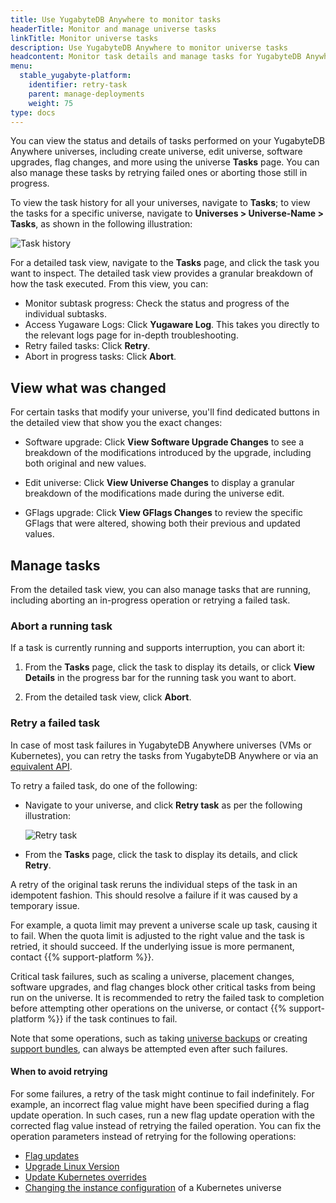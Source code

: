 ```yaml
---
title: Use YugabyteDB Anywhere to monitor tasks
headerTitle: Monitor and manage universe tasks
linkTitle: Monitor universe tasks
description: Use YugabyteDB Anywhere to monitor universe tasks
headcontent: Monitor task details and manage tasks for YugabyteDB Anywhere universes
menu:
  stable_yugabyte-platform:
    identifier: retry-task
    parent: manage-deployments
    weight: 75
type: docs
---
```


You can view the status and details of tasks performed on your YugabyteDB Anywhere universes, including create universe, edit universe, software upgrades, flag changes, and more using the universe **Tasks** page. You can also manage these tasks by retrying failed ones or aborting those still in progress.

To view the task history for all your universes, navigate to **Tasks**; to view the tasks for a specific universe, navigate to **Universes > Universe-Name > Tasks**, as shown in the following illustration:

![Task history](/images/yp/task-history.png)

For a detailed task view, navigate to the **Tasks** page, and click the task you want to inspect. The detailed task view provides a granular breakdown of how the task executed. From this view, you can:

- Monitor subtask progress: Check the status and progress of the individual subtasks.
- Access Yugaware Logs: Click **Yugaware Log**. This takes you directly to the relevant logs page for in-depth troubleshooting.
- Retry failed tasks: Click **Retry**.
- Abort in progress tasks: Click **Abort**.

## View what was changed

For certain tasks that modify your universe, you'll find dedicated buttons in the detailed view that show you the exact changes:

- Software upgrade: Click **View Software Upgrade Changes** to see a breakdown of the modifications introduced by the upgrade, including both original and new values.

- Edit universe: Click **View Universe Changes** to display a granular breakdown of the modifications made during the universe edit.

- GFlags upgrade: Click **View GFlags Changes** to review the specific GFlags that were altered, showing both their previous and updated values.

## Manage tasks

From the detailed task view, you can also manage tasks that are running, including aborting an in-progress operation or retrying a failed task.

### Abort a running task

If a task is currently running and supports interruption, you can abort it:

1. From the **Tasks** page, click the task to display its details, or click **View Details** in the progress bar for the running task you want to abort.

1. From the detailed task view, click **Abort**.

### Retry a failed task

In case of most task failures in YugabyteDB Anywhere universes (VMs or Kubernetes), you can retry the tasks from YugabyteDB Anywhere or via an [equivalent API](https://api-docs.yugabyte.com/docs/yugabyte-platform/68aaf7829e04f-retry-a-universe-task).

To retry a failed task, do one of the following:

- Navigate to your universe, and click **Retry task** as per the following illustration:

    ![Retry task](/images/yp/retry-task1.png)

- From the **Tasks** page, click the task to display its details, and click **Retry**.

A retry of the original task reruns the individual steps of the task in an idempotent fashion. This should resolve a failure if it was caused by a temporary issue.

For example, a quota limit may prevent a universe scale up task, causing it to fail. When the quota limit is adjusted to the right value and the task is retried, it should succeed. If the underlying issue is more permanent, contact {{% support-platform %}}.

Critical task failures, such as scaling a universe, placement changes, software upgrades, and flag changes block other critical tasks from being run on the universe. It is recommended to retry the failed task to completion before attempting other operations on the universe, or contact {{% support-platform %}} if the task continues to fail.

Note that some operations, such as taking [universe backups](../../back-up-restore-universes/) or creating [support bundles](../../troubleshoot/universe-issues/#use-support-bundles), can always be attempted even after such failures.

#### When to avoid retrying

For some failures, a retry of the task might continue to fail indefinitely. For example, an incorrect flag value might have been specified during a flag update operation. In such cases, run a new flag update operation with the corrected flag value instead of retrying the failed operation. You can fix the operation parameters instead of retrying for the following operations:

- [Flag updates](../edit-config-flags/)
- [Upgrade Linux Version](../upgrade-nodes/)
- [Update Kubernetes overrides](../edit-helm-overrides/)
- [Changing the instance configuration](../edit-universe/) of a Kubernetes universe
